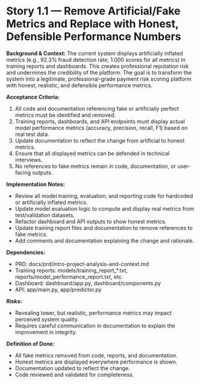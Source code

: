 # Story 1.1 — Remove Artificial/Fake Metrics and Replace with Honest, Defensible Performance Numbers

**Background & Context:**
The current system displays artificially inflated metrics (e.g., 92.3% fraud detection rate, 1.000 scores for all metrics) in training reports and dashboards. This creates professional reputation risk and undermines the credibility of the platform. The goal is to transform the system into a legitimate, professional-grade payment risk scoring platform with honest, realistic, and defensible performance metrics.

**Acceptance Criteria:**
1. All code and documentation referencing fake or artificially perfect metrics must be identified and removed.
2. Training reports, dashboards, and API endpoints must display actual model performance metrics (accuracy, precision, recall, F1) based on real test data.
3. Update documentation to reflect the change from artificial to honest metrics.
4. Ensure that all displayed metrics can be defended in technical interviews.
5. No references to fake metrics remain in code, documentation, or user-facing outputs.

**Implementation Notes:**
- Review all model training, evaluation, and reporting code for hardcoded or artificially inflated metrics.
- Update model evaluation logic to compute and display real metrics from test/validation datasets.
- Refactor dashboard and API outputs to show honest metrics.
- Update training report files and documentation to remove references to fake metrics.
- Add comments and documentation explaining the change and rationale.

**Dependencies:**
- PRD: docs/prd/intro-project-analysis-and-context.md
- Training reports: models/training_report_*.txt, reports/model_performance_report.txt, etc.
- Dashboard: dashboard/app.py, dashboard/components.py
- API: app/main.py, app/predictor.py

**Risks:**
- Revealing lower, but realistic, performance metrics may impact perceived system quality.
- Requires careful communication in documentation to explain the improvement in integrity.

**Definition of Done:**
- All fake metrics removed from code, reports, and documentation.
- Honest metrics are displayed everywhere performance is shown.
- Documentation updated to reflect the change.
- Code reviewed and validated for completeness.
